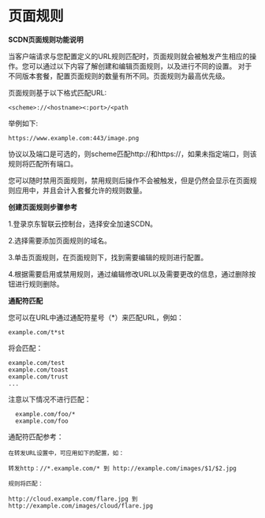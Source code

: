 
# 页面规则

**SCDN页面规则功能说明**

当客户端请求与您配置定义的URL规则匹配时，页面规则就会被触发产生相应的操作。您可以通过以下内容了解创建和编辑页面规则，以及进行不同的设置。
对于不同版本套餐，配置页面规则的数量有所不同。页面规则为最高优先级。


页面规则基于以下格式匹配URL:

    <scheme>://<hostname><:port>/<path

举例如下:

    https://www.example.com:443/image.png

协议以及端口是可选的，则scheme匹配http://和https://，如果未指定端口，则该规则将匹配所有端口。


您可以随时禁用页面规则，禁用规则后操作不会被触发，但是仍然会显示在页面规则应用中，并且会计入套餐允许的规则数量。


**创建页面规则步骤参考**


1.登录京东智联云控制台，选择安全加速SCDN。

2.选择需要添加页面规则的域名。

3.单击页面规则，在页面规则下，找到需要编辑的规则进行配置。

4.根据需要启用或禁用规则，通过编辑修改URL以及需要更改的信息，通过删除按钮进行规则删除。


**通配符匹配**

您可以在URL中通过通配符星号（*）来匹配URL，例如：

    example.com/t*st

将会匹配：

    example.com/test
    example.com/toast
    example.com/trust
    ...

注意以下情况不进行匹配：

      example.com/foo/*
      example.com/foo

通配符匹配参考：

    在转发URL设置中，可应用如下的配置，如：

    转发http：//*.example.com/* 到 http://example.com/images/$1/$2.jpg

    规则将匹配：

    http://cloud.example.com/flare.jpg 到 http://example.com/images/cloud/flare.jpg
